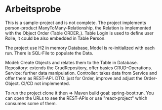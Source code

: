 # Arbeitsprobe

This is a sample-project and is not complete.
The project implements person-product ManyToMany-Relationship, the Relation is implemented with the Object Order (Table ORDER_). 
Table Login is used to define user Rolle, it could be also embedded in Table Person.

The project use H2 in memory Database, Model is re-initialized with each run. There is SQL-File to populate the Data.

Model: Create Objects and relates them to the Table in Database.
Repository: extends the CrudRepository, offer basics CRUD-Operations.
Service: further data manipulation.
Controller: takes data from Service and offer them as REST-API.
DTO: just for Order, improve and adjust the Order-Object.
CI/CD not implemented.

To run the project clone it then => Maven build goal: spring-boot:run.
You can open the URLs to see the REST-APIs or use "react-project" which consumes some of them.

